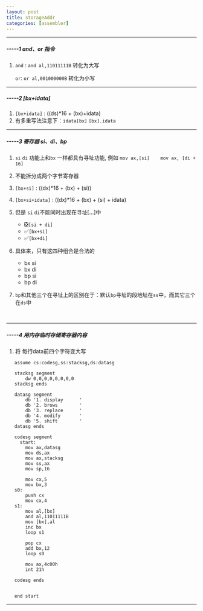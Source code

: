 ```yaml
---
layout: post 
title: storageAddr 
categories: [assembler]
---
```


----
#####  -----1 and、or 指令  #####

1. `and`   :   `and al,11011111B`  转化为大写

   `or`:    `or al,001000000B` 转化为小写

----
#####  -----2 [bx+idata] #####

1. `[bx+idata]` :  ((ds)*16 + (bx)+idata)
2. 有多重写法注意下：`idata[bx]` `[bx].idata`

----
#####  -----3 寄存器 si、di、bp  #####

1. `si` `di` 功能上和`bx` 一样都具有寻址功能, 例如 `mov ax,[si]    mov ax, [di + 16]`
2. 不能拆分成两个字节寄存器
3. `[bx+si]` : ((dx)*16 + (bx) + (si))
4. `[bx+si+idata]` : ((dx)*16 + (bx) + (si) + idata)
5. 但是 `si` `di`不能同时出现在寻址[...]中
	- ❎`[si + di]`
	- ✅`[bx+si]`
	- ✅`[bx+di]`
6. 具体来，只有这四种组合是合法的
   - bx   si   
   - bx  di
   - bp si
   - bp di

7. `bp`和其他三个在寻址上的区别在于：默认`bp`寻址的段地址在`ss`中，而其它三个在`ds`中

​     

----
#####  -----4  用内存临时存储寄存器内容  #####

1. 将 每行data前四个字符变大写
```assembly
   assume cs:codesg,ss:stacksg,ds:datasg
   
   stacksg segment
       dw 0,0,0,0,0,0,0,0
   stacksg ends
   
   datasg segment
       db '1. display      '
       db '2. brows        '
       db '3. replace      '
       db '4. modify       '
       db '5. shift        '
   datasg ends
   
   codesg segment
     start:
       mov ax,datasg
       mov ds,ax
       mov ax,stacksg
       mov ss,ax
       mov sp,16
   
       mov cx,5
       mov bx,3
   s0:
       push cx
       mov cx,4
   s1:
       mov al,[bx]
       and al,11011111B
       mov [bx],al
       inc bx
       loop s1
   
       pop cx
       add bx,12
       loop s0
   
       mov ax,4c00h
       int 21h
   
   codesg ends
   
   
   end start
```
----
